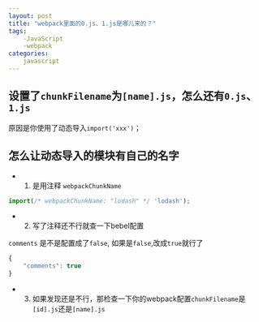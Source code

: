 ```yaml
---
layout: post
title: "webpack里面的0.js、1.js是哪儿来的？"
tags:
    -JavaScript
    -webpack
categories:
    javascript
---
```


## 设置了`chunkFilename`为`[name].js`，怎么还有`0.js`、`1.js`
原因是你使用了动态导入`import('xxx')`；

## 怎么让动态导入的模块有自己的名字
- 1. 是用注释 `webpackChunkName`

```js
import(/* webpackChunkName: "lodash" */ 'lodash');
```

- 2. 写了注释还不行就查一下bebel配置

`comments` 是不是配置成了`false`, 如果是`false`,改成`true`就行了
```js
{
    "comments": true
}
```

- 3. 如果发现还是不行，那检查一下你的webpack配置`chunkFilename`是`[id].js`还是`[name].js`